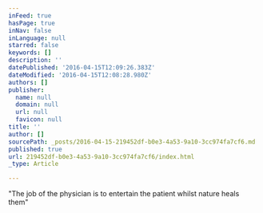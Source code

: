 ```yaml
---
inFeed: true
hasPage: true
inNav: false
inLanguage: null
starred: false
keywords: []
description: ''
datePublished: '2016-04-15T12:09:26.383Z'
dateModified: '2016-04-15T12:08:28.980Z'
authors: []
publisher:
  name: null
  domain: null
  url: null
  favicon: null
title: ''
author: []
sourcePath: _posts/2016-04-15-219452df-b0e3-4a53-9a10-3cc974fa7cf6.md
published: true
url: 219452df-b0e3-4a53-9a10-3cc974fa7cf6/index.html
_type: Article

---
```

"The job of the physician is to entertain the patient whilst nature heals them"